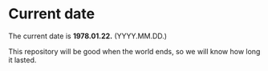 # Current date

The current date is **1978.01.22.** (YYYY.MM.DD.)

This repository will be good when the world ends, so we will know how long it lasted.